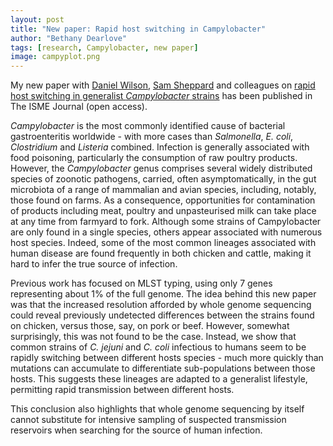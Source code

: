 ```yaml
---
layout: post
title: "New paper: Rapid host switching in Campylobacter"
author: "Bethany Dearlove"
tags: [research, Campylobacter, new paper]
image: campyplot.png
---
```


My new paper with [Daniel Wilson](www.danielwilson.me.uk/), [Sam Sheppard](https://sheppardlab.com/) and colleagues on [rapid host switching in generalist _Campylobacter_ strains](https://www.nature.com/articles/ismej2015149) has been published in The ISME Journal (open access). 

_Campylobacter_ is the most commonly identified cause of bacterial gastroenteritis worldwide - with more cases than _Salmonella_, _E. coli_, _Clostridium_ and _Listeria_ combined. Infection is generally associated with food poisoning, particularly the consumption of raw poultry products. However, the _Campylobacter_ genus comprises several widely distributed species of zoonotic pathogens, carried, often asymptomatically, in the gut microbiota of a range of mammalian and avian species, including, notably, those found on farms. As a consequence, opportunities for contamination of products including meat, poultry and unpasteurised milk can take place at any time from farmyard to fork. Although some strains of Campylobacter are only found in a single species, others appear associated with numerous host species. Indeed, some of the most common lineages associated with human disease are found frequently in both chicken and cattle, making it hard to infer the true source of infection. 

Previous work has focused on MLST typing, using only 7 genes representing about 1% of the full genome. The idea behind this new paper was that the increased resolution afforded by whole genome sequencing could reveal previously undetected differences between the strains found on chicken, versus those, say, on pork or beef. However, somewhat surprisingly, this was not found to be the case. Instead, we show that common strains of _C. jejuni_ and _C. coli_ infectious to humans seem to be rapidly switching between different hosts species - much more quickly than mutations can accumulate to differentiate sub-populations between those hosts. This suggests these lineages are adapted to a generalist lifestyle, permitting rapid transmission between different hosts.

This conclusion also highlights that whole genome sequencing by itself cannot substitute for intensive sampling of suspected transmission reservoirs when searching for the source of human infection.
